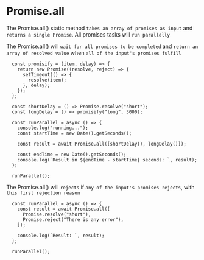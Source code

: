 # Promise.all

The Promise.all() static method `takes an array of promises as input` and `returns a single Promise`. All promises tasks will `run parallelly`

The Promise.all() will `wait for all promises to be completed` and `return an array of resolved value` when `all of the input's promises fulfill`

```
  const promisify = (item, delay) => {
    return new Promise((resolve, reject) => {
      setTimeout(() => {
        resolve(item);
      }, delay);
    });
  };

  const shortDelay = () => Promise.resolve("short");
  const longDelay = () => promisify("long", 3000);

  const runParallel = async () => {
    console.log("running...");
    const startTime = new Date().getSeconds();

    const result = await Promise.all([shortDelay(), longDelay()]);

    const endTime = new Date().getSeconds();
    console.log(`Result in ${endTime - startTime} seconds: `, result);
  };

  runParallel();
```

The Promise.all() will `rejects` if `any of the input's promises rejects`, with `this first rejection reason`

```
  const runParallel = async () => {
    const result = await Promise.all([
      Promise.resolve("short"),
      Promise.reject("There is any error"),
    ]);

    console.log(`Result: `, result);
  };

  runParallel();
```

